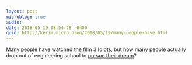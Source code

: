 ```yaml
---
layout: post
microblog: true
audio: 
date: 2018-05-19 08:54:28 -0400
guid: http://kerim.micro.blog/2018/05/19/many-people-have.html
---
```

Many people have watched the film 3 Idiots, but how many people actually drop out of engineering school to [pursue their dream](https://m.youtube.com/watch?v=7TVHGkV6ZK8)?
